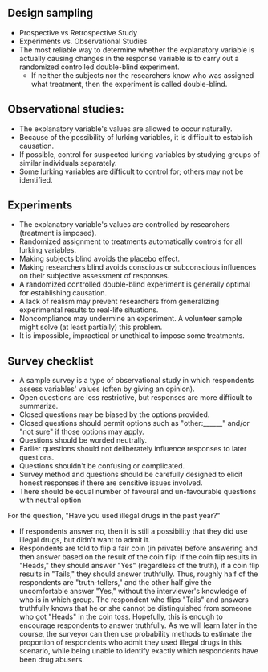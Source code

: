 ## Design sampling

* Prospective vs Retrospective Study
* Experiments vs. Observational Studies
* The most reliable way to determine whether the explanatory variable is actually causing changes in the response variable is to carry out a randomized controlled double-blind experiment.
  * If neither the subjects nor the researchers know who was assigned what treatment, then the experiment is called double-blind.


## Observational studies:
* The explanatory variable's values are allowed to occur naturally.
* Because of the possibility of lurking variables, it is difficult to establish causation.
* If possible, control for suspected lurking variables by studying groups of similar individuals separately.
* Some lurking variables are difficult to control for; others may not be identified.

## Experiments

* The explanatory variable's values are controlled by researchers (treatment is imposed).
* Randomized assignment to treatments automatically controls for all lurking variables.
* Making subjects blind avoids the placebo effect.
* Making researchers blind avoids conscious or subconscious influences on their subjective assessment of responses.
* A randomized controlled double-blind experiment is generally optimal for establishing causation.
* A lack of realism may prevent researchers from generalizing experimental results to real-life situations.
* Noncompliance may undermine an experiment. A volunteer sample might solve (at least partially) this problem.
* It is impossible, impractical or unethical to impose some treatments.

## Survey checklist
* A sample survey is a type of observational study in which respondents assess variables' values (often by giving an opinion).
* Open questions are less restrictive, but responses are more difficult to summarize.
* Closed questions may be biased by the options provided.
* Closed questions should permit options such as "other:______" and/or "not sure" if those options may apply.
* Questions should be worded neutrally.
* Earlier questions should not deliberately influence responses to later questions.
* Questions shouldn't be confusing or complicated.
* Survey method and questions should be carefully designed to elicit honest responses if there are sensitive issues involved.
* There should be equal number of favoural and un-favourable questions with neutral option


For the question, "Have you used illegal drugs in the past year?" 
* If respondents answer no, then it is still a possibility that they did use illegal drugs, but didn't want to admit it.
* Respondents are told to flip a fair coin (in private) before answering and then answer based on the result of the coin flip: if the coin flip results in "Heads," they should answer "Yes" (regardless of the truth), if a coin flip results in "Tails," they should answer truthfully. Thus, roughly half of the respondents are "truth-tellers," and the other half give the uncomfortable answer "Yes," without the interviewer's knowledge of who is in which group. The respondent who flips "Tails" and answers truthfully knows that he or she cannot be distinguished from someone who got "Heads" in the coin toss. Hopefully, this is enough to encourage respondents to answer truthfully. As we will learn later in the course, the surveyor can then use probability methods to estimate the proportion of respondents who admit they used illegal drugs in this scenario, while being unable to identify exactly which respondents have been drug abusers.